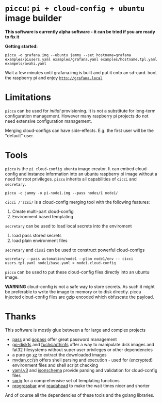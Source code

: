 # `piccu`: `pi + cloud-config + ubuntu` image builder

**This software is currently alpha software - it can be tried if you are ready to fix it**

**Getting started:**
```
piccu -o grafana.img --ubuntu jammy --set hostname=grafana examples/piusers.yaml examples/grafana.yaml examples/hostname.tpl.yaml exampels/avahi.yaml
```
Wait a few minutes until grafana.img is built and put it onto an sd-card. boot the raspberry pi and enjoy [`http://grafana.local`](http://grafana.local)

# Limitations

`piccu` can be used for _initial_ provisioning. It is not a substitute for long-term configuration management. However many raspberry pi projects do not need extensive configuration management.

Merging cloud-configs can have side-effects. E.g. the first user will be the "default" user.

# Tools

`piccu` is the `pi cloud-config ubuntu` image creator.
It can embed cloud-config and instance information into an ubuntu raspberry pi image without a need for root privileges. `piccu` inherits all capabilities of `cicci` and `secretary`.
```
piccu -c jammy -o pi-node1.img --pass nodes/1 node1/
```

`cicci /ˈzɪsi/` is a cloud-config merging tool with the following features:

1. Create multi-part cloud-config
1. Environment based templating

`secretary` can be used to load local secrets into the enviroment

1. load pass stored secrets
1. load plain environment files

`secretary` and `cissi` can be used to construct powerful cloud-configs
```
secretary --pass automation/node1 --plan node1/env -- cicci users.tpl.yaml node1/base.yaml > node1.cloud-config
```

`piccu` can be used to put these cloud-config files directly into an ubuntu image.

**WARNING** cloud-config is not a safe way to store secrets. As such it might be preferable to write the image to memory or to disk directly.
piccu injected cloud-config files are gzip encoded which obfuscate the payload.

# Thanks

This software is mostly glue between a for large and complex projects

- [pass](https://www.passwordstore.org/) and [gopass](https://github.com/gopasspw/gopass) offer great password management
- [go-diskfs](https://github.com/diskfs/go-diskfs) and [fuchsia/thinfs](https://pkg.go.dev/go.fuchsia.dev/fuchsia/src/lib/thinfs) offer a way to manipulate disk images and fat32 filesystems without super user privileges or other dependencies
- a pure go [xz](https://github.com/ulikunitz/xz) to extract the downloaded images
- [mvdan.cc/sh](https://github.com/mvdan/sh/) offers shell parsing and execution - used for (encrypted) environment files and shell script checking
- [yaml.v3](https://github.com/go-yaml/yaml/tree/v3) and [jsonschema](github.com/santhosh-tekuri/jsonschema) provide parsing and validation for cloud-config files
- [sprig](https://github.com/Masterminds/sprig) for a comprehensive set of templating functions
- [progressbar](https://github.com/schollz/progressbar) and [readahead](https://github.com/klauspost/readahead) to make the wait times nicer and shorter

And of course all the dependencies of these tools and the golang libraries.